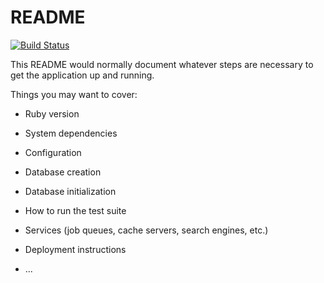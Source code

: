 # README

[![Build Status](https://travis-ci.org/devlup-labs/konnekt.svg?branch=master)](https://travis-ci.org/devlup-labs/konnekt)

This README would normally document whatever steps are necessary to get the
application up and running.

Things you may want to cover:

* Ruby version

* System dependencies

* Configuration

* Database creation

* Database initialization

* How to run the test suite

* Services (job queues, cache servers, search engines, etc.)

* Deployment instructions

* ...
